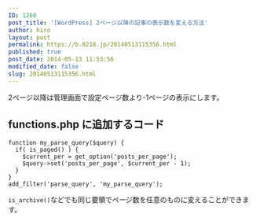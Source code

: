 ```yaml
---
ID: 1260
post_title: '[WordPress] 2ページ以降の記事の表示数を変える方法'
author: hiro
layout: post
permalink: https://b.0218.jp/20140513115356.html
published: true
post_date: 2014-05-13 11:53:56
modified_date: false
slug: 20140513115356.html
---
```

2ページ以降は管理画面で設定ページ数より-1ページの表示にします。
<!--more-->
<h2>functions.php に追加するコード</h2>
<pre class="language-php"><code>function my_parse_query($query) {
  if( is_paged() ) {
    $current_per = get_option('posts_per_page');
    $query->set('posts_per_page', $current_per - 1);
  }
}
add_filter('parse_query', 'my_parse_query');</code></pre>

<code>is_archive()</code>などでも同じ要領でページ数を任意のものに変えることができます。